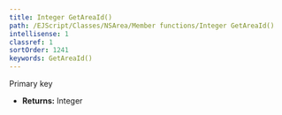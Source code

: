 ```yaml
---
title: Integer GetAreaId()
path: /EJScript/Classes/NSArea/Member functions/Integer GetAreaId()
intellisense: 1
classref: 1
sortOrder: 1241
keywords: GetAreaId()
---
```



Primary key



* **Returns:** Integer


